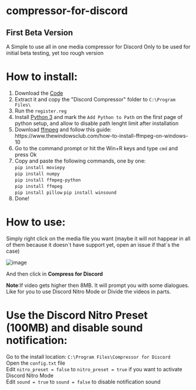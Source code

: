 # compressor-for-discord
<h2><b>First Beta Version</b></h2>
 A Simple to use all in one media compressor for Discord
 Only to be used for initial beta testing, yet too rough version
 
 <h1>How to install:</h1>
 
 <ol>
 <li>Download the <a href="https://github.com/SuperX-dev/compressor-for-discord.git">Code</a></li>
 <li>Extract it and copy the "Discord Compressor" folder to <code>C:\Program Files\</code></li>
 <li>Run the <code>register.reg</code></li>
   <li>Install <a href="https://www.python.org/downloads/">Python 3</a> and mark the <code>Add Python to Path</code> on the first page of python setup, and allow to disable path lenght limit after installation </li>
<li>Download <a href="https://github.com/GyanD/codexffmpeg/releases/download/2021-09-30-git-3ee4502753/ffmpeg-2021-09-30-git-3ee4502753-full_build.zip">ffmpeg</a> and follow this guide: https://www.thewindowsclub.com/how-to-install-ffmpeg-on-windows-10</li>
  <li>Go to the command prompt or hit the Win+R keys and type <code>cmd</code> and press Ok</li>
 <li>Copy and paste the following commands, one by one:<br>
  <code>pip install moviepy</code><br>
  <code>pip install numpy</code><br>
  <code>pip install ffmpeg-python</code><br>
  <code>pip install ffmpeg</code><br>
   <code>pip install pillow</code>
  <code>pip install winsound</code>
     <li>Done!</li>
     </ol>
     
<h1>How to use:</h1>
     
   Simply right click on the media file you want (maybe it will not happear in all of them because it doesn´t have support yet, open an issue if that´s the case)
   
   ![image](https://user-images.githubusercontent.com/74361788/135717584-e9b3490f-fe26-4ffb-9ca5-e044c0cc0b3b.png)
     
   And then click in <b>Compress for Discord</b>
   
   <b>Note</b>:If video gets higher then 8MB. It will prompt you with some dialogues. Like for you to use Discord Nitro Mode or Divide the videos in parts.
   
<h1>Use the Discord Nitro Preset (100MB) and disable sound notification:</h1>
  Go to the install location: <code>C:\Program Files\Compressor for Discord</code><br>
  Open the <code>config.txt</code> file<br>
  Edit <code>nitro_preset = false</code> to <code>nitro_preset = true</code> if you want to activate Discord Nitro Mode
  <br>Edit <code>sound = true</code> to <code>sound = false</code> to disable notification sound
 
